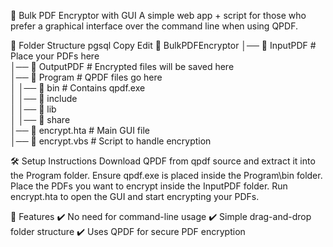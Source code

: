 🌟 Bulk PDF Encryptor with GUI
A simple web app + script for those who prefer a graphical interface over the command line when using QPDF.

📂 Folder Structure
pgsql
Copy
Edit
📁 BulkPDFEncryptor
│── 📁 InputPDF      # Place your PDFs here  
│── 📁 OutputPDF     # Encrypted files will be saved here  
│── 📁 Program       # QPDF files go here  
│   │── 📁 bin       # Contains qpdf.exe  
│   │── 📁 include  
│   │── 📁 lib  
│   │── 📁 share  
│── 🔹 encrypt.hta   # Main GUI file  
│── 🔹 encrypt.vbs   # Script to handle encryption  

🛠️ Setup Instructions
Download QPDF from qpdf source and extract it into the Program folder.
Ensure qpdf.exe is placed inside the Program\bin folder.
Place the PDFs you want to encrypt inside the InputPDF folder.
Run encrypt.hta to open the GUI and start encrypting your PDFs.

🚀 Features
✔️ No need for command-line usage
✔️ Simple drag-and-drop folder structure
✔️ Uses QPDF for secure PDF encryption
